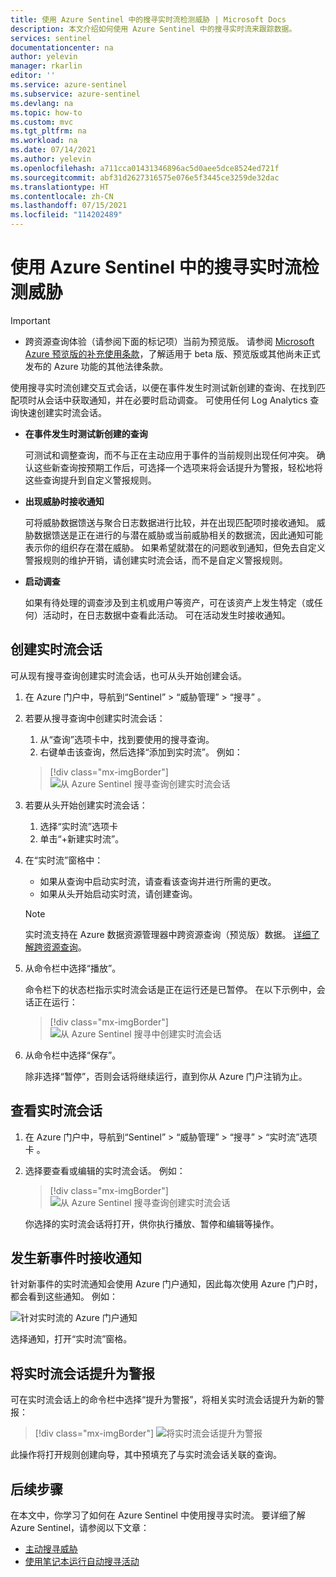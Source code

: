 ```yaml
---
title: 使用 Azure Sentinel 中的搜寻实时流检测威胁 | Microsoft Docs
description: 本文介绍如何使用 Azure Sentinel 中的搜寻实时流来跟踪数据。
services: sentinel
documentationcenter: na
author: yelevin
manager: rkarlin
editor: ''
ms.service: azure-sentinel
ms.subservice: azure-sentinel
ms.devlang: na
ms.topic: how-to
ms.custom: mvc
ms.tgt_pltfrm: na
ms.workload: na
ms.date: 07/14/2021
ms.author: yelevin
ms.openlocfilehash: a711cca01431346896ac5d0aee5dce8524ed721f
ms.sourcegitcommit: abf31d2627316575e076e5f3445ce3259de32dac
ms.translationtype: HT
ms.contentlocale: zh-CN
ms.lasthandoff: 07/15/2021
ms.locfileid: "114202489"
---
```

# <a name="use-hunting-livestream-in-azure-sentinel-to-detect-threats"></a>使用 Azure Sentinel 中的搜寻实时流检测威胁

> [!IMPORTANT]
>
> - 跨资源查询体验（请参阅下面的标记项）当前为预览版。 请参阅 [Microsoft Azure 预览版的补充使用条款](https://azure.microsoft.com/support/legal/preview-supplemental-terms/)，了解适用于 beta 版、预览版或其他尚未正式发布的 Azure 功能的其他法律条款。
>

使用搜寻实时流创建交互式会话，以便在事件发生时测试新创建的查询、在找到匹配项时从会话中获取通知，并在必要时启动调查。 可使用任何 Log Analytics 查询快速创建实时流会话。

- **在事件发生时测试新创建的查询**
    
    可测试和调整查询，而不与正在主动应用于事件的当前规则出现任何冲突。 确认这些新查询按预期工作后，可选择一个选项来将会话提升为警报，轻松地将这些查询提升到自定义警报规则。

- **出现威胁时接收通知**
    
    可将威胁数据馈送与聚合日志数据进行比较，并在出现匹配项时接收通知。 威胁数据馈送是正在进行的与潜在威胁或当前威胁相关的数据流，因此通知可能表示你的组织存在潜在威胁。 如果希望就潜在的问题收到通知，但免去自定义警报规则的维护开销，请创建实时流会话，而不是自定义警报规则。

- **启动调查**
    
    如果有待处理的调查涉及到主机或用户等资产，可在该资产上发生特定（或任何）活动时，在日志数据中查看此活动。 可在活动发生时接收通知。


## <a name="create-a-livestream-session"></a>创建实时流会话

可从现有搜寻查询创建实时流会话，也可从头开始创建会话。

1. 在 Azure 门户中，导航到“Sentinel” > “威胁管理” > “搜寻”  。

1. 若要从搜寻查询中创建实时流会话：
    
    1. 从“查询”选项卡中，找到要使用的搜寻查询。
    1. 右键单击该查询，然后选择“添加到实时流”。 例如：
    
    > [!div class="mx-imgBorder"]
    > ![从 Azure Sentinel 搜寻查询创建实时流会话](./media/livestream/livestream-from-query.png)

1. 若要从头开始创建实时流会话： 
    
    1. 选择“实时流”选项卡
    1. 单击“+新建实时流”。
    
1. 在“实时流”窗格中：
    
    - 如果从查询中启动实时流，请查看该查询并进行所需的更改。
    - 如果从头开始启动实时流，请创建查询。

    > [!NOTE]
    > 实时流支持在 Azure 数据资源管理器中跨资源查询（预览版）数据。 [详细了解跨资源查询](../azure-monitor/logs/azure-monitor-data-explorer-proxy.md#cross-query-your-log-analytics-or-application-insights-resources-and-azure-data-explorer)。

1. 从命令栏中选择“播放”。
    
    命令栏下的状态栏指示实时流会话是正在运行还是已暂停。 在以下示例中，会话正在运行：
    
    > [!div class="mx-imgBorder"]
    > ![从 Azure Sentinel 搜寻中创建实时流会话](./media/livestream/livestream-session.png)

1. 从命令栏中选择“保存”。
    
    除非选择“暂停”，否则会话将继续运行，直到你从 Azure 门户注销为止。

## <a name="view-your-livestream-sessions"></a>查看实时流会话

1. 在 Azure 门户中，导航到“Sentinel” > “威胁管理” > “搜寻” > “实时流”选项卡   。

1. 选择要查看或编辑的实时流会话。 例如：
    
    > [!div class="mx-imgBorder"]
    > ![从 Azure Sentinel 搜寻查询创建实时流会话](./media/livestream/livestream-tab.png)
    
    你选择的实时流会话将打开，供你执行播放、暂停和编辑等操作。

## <a name="receive-notifications-when-new-events-occur"></a>发生新事件时接收通知

针对新事件的实时流通知会使用 Azure 门户通知，因此每次使用 Azure 门户时，都会看到这些通知。 例如：

![针对实时流的 Azure 门户通知](./media/livestream/notification.png)

选择通知，打开“实时流”窗格。
 
## <a name="elevate-a-livestream-session-to-an-alert"></a>将实时流会话提升为警报

可在实时流会话上的命令栏中选择“提升为警报”，将相关实时流会话提升为新的警报：

> [!div class="mx-imgBorder"]
> ![将实时流会话提升为警报](./media/livestream/elevate-to-alert.png)

此操作将打开规则创建向导，其中预填充了与实时流会话关联的查询。

## <a name="next-steps"></a>后续步骤

在本文中，你学习了如何在 Azure Sentinel 中使用搜寻实时流。 要详细了解 Azure Sentinel，请参阅以下文章：

- [主动搜寻威胁](hunting.md)
- [使用笔记本运行自动搜寻活动](notebooks.md)
